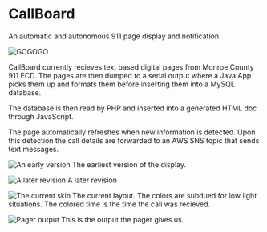 CallBoard
=========

An automatic and autonomous 911 page display and notification. 

![GOGOGO](https://github.com/pete800/CallBoard/blob/master/Pictures/Current%20View.png)

CallBoard currently recieves text based digital pages from Monroe County 911 ECD. The pages are then dumped to a serial output 
where a Java App picks them up and formats them before inserting them into a MySQL database. 

The database is then read by PHP and inserted into a generated HTML doc through JavaScript. 

The page automatically refreshes when new information is detected. Upon this detection the call details are forwarded to an AWS SNS topic that sends text messages.

![An early version](https://github.com/pete800/CallBoard/blob/master/Pictures/Pri1%20Edited.PNG)
The earliest version of the display. 

![A later revision](https://github.com/pete800/CallBoard/blob/master/Pictures/pri_4_bottom.png)
A later revision

![The current skin](https://github.com/pete800/CallBoard/blob/master/Pictures/Current%20View.png)
The current layout. The colors are subdued for low light situations. The colored time is the time the call was recieved. 

![Pager output](https://github.com/pete800/CallBoard/blob/master/Pictures/Capture.PNG)
This is the output the pager gives us. 

